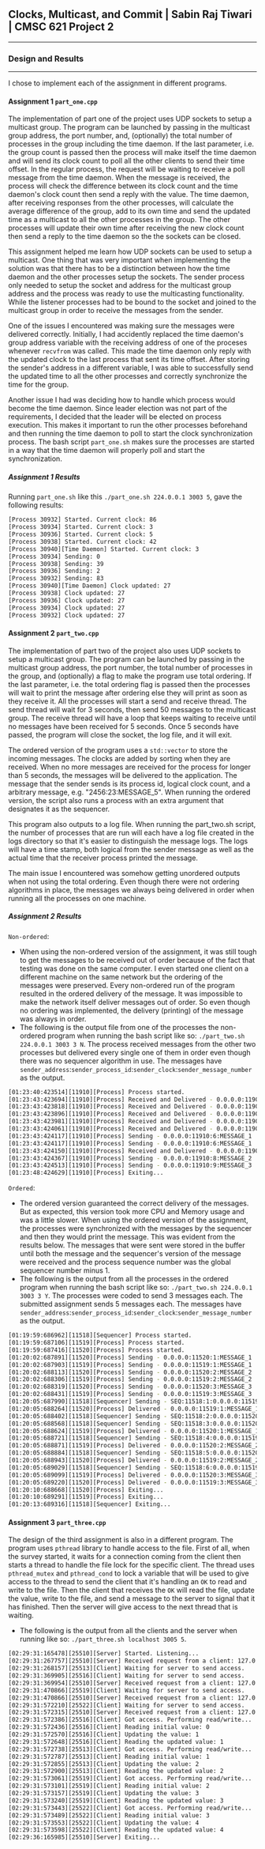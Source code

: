 ## Clocks, Multicast, and Commit | Sabin Raj Tiwari | CMSC 621 Project 2

***
### Design and Results
***

I chose to implement each of the assignment in different programs.

#### Assignment 1 `part_one.cpp`

The implementation of part one of the project uses UDP sockets to setup a multicast group. The program can be launched by passing in the multicast group address, the port number, and, (optionally) the total number of processes in the group including the time daemon. If the last parameter, i.e. the group count is passed then the process will make itself the time daemon and will send its clock count to poll all the other clients to send their time offset. In the regular process, the request will be waiting to receive a poll message from the time daemon. When the message is received, the process will check the difference between its clock count and the time daemon's clock count then send a reply with the value. The time daemon, after receiving responses from the other processes, will calculate the average difference of the group, add to its own time and send the updated time as a multicast to all the other processes in the group. The other processes will update their own time after receiving the new clock count then send a reply to the time daemon so the the sockets can be closed.

This assignment helped me learn how UDP sockets can be used to setup a multicast. One thing that was very important when implementing the solution was that there has to be a distinction between how the time daemon and the other processes setup the sockets. The sender process only needed to setup the socket and address for the multicast group address and the process was ready to use the multicasting functionality. While the listener processes had to be bound to the socket and joined to the multicast group in order to receive the messages from the sender.

One of the issues I encountered was making sure the messages were delivered correctly. Initially, I had accidently replaced the time daemon's group address variable with the receiving address of one of the proceses whenever `recvfrom` was called. This made the time daemon only reply with the updated clock to the last process that sent its time offset. After storing the sender's address in a different variable, I was able to successfully send the updated time to all the other processes and correctly synchronize the time for the group.

Another issue I had was deciding how to handle which process would become the time daemon. Since leader election was not part of the requirements, I decided that the leader will be elected on process execution. This makes it important to run the other processes beforehand and then running the time daemon to poll to start the clock synchronization process. The bash script `part_one.sh` makes sure the processes are started in a way that the time daemon will properly poll and start the synchronization.

##### Assignment 1 Results
Running `part_one.sh` like this `./part_one.sh 224.0.0.1 3003 5`, gave the following results:
```bash
[Process 30932] Started. Current clock: 86
[Process 30934] Started. Current clock: 3
[Process 30936] Started. Current clock: 5
[Process 30938] Started. Current clock: 42
[Process 30940][Time Daemon] Started. Current clock: 3
[Process 30934] Sending: 0
[Process 30938] Sending: 39
[Process 30936] Sending: 2
[Process 30932] Sending: 83
[Process 30940][Time Daemon] Clock updated: 27
[Process 30938] Clock updated: 27
[Process 30936] Clock updated: 27
[Process 30934] Clock updated: 27
[Process 30932] Clock updated: 27
```

#### Assignment 2 `part_two.cpp`

The implementation of part two of the project also uses UDP sockets to setup a multicast group. The program can be launched by passing in the multicast group address, the port number, the total number of processes in the group, and (optionally) a flag to make the program use total ordering. If the last parameter, i.e. the total ordering flag is passed then the processes will wait to print the message after ordering else they will print as soon as they receive it. All the processes will start a send and receive thread. The send thread will wait for 3 seconds, then send 50 messages to the multicast group. The receive thread will have a loop that keeps waiting to receive until no messages have been received for 5 seconds. Once 5 seconds have passed, the program will close the socket, the log file, and it will exit.

The ordered version of the program uses a `std::vector` to store the incoming messages. The clocks are added by sorting when they are received. When no more messages are received for the process for longer than 5 seconds, the messages will be delivered to the application. The message that the sender sends is its process id, logical clock count, and a arbitrary message, e.g. "2456:23:MESSAGE_5". When running the ordered version, the script also runs a process with an extra argument that designates it as the sequencer.

This program also outputs to a log file. When running the part_two.sh script, the number of processes that are run will each have a log file created in the logs directory so that it's easier to distinguish the message logs. The logs will have a time stamp, both logical from the sender message as well as the actual time that the receiver process printed the message.

The main issue I encountered was somehow getting unordered outputs when not using the total ordering. Even though there were not ordering algorithms in place, the messages we always being delivered in order when running all the processes on one machine.

##### Assignment 2 Results
`Non-ordered`:
* When using the non-ordered version of the assignment, it was still tough to get the messages to be received out of order because of the fact that testing was done on the same computer. I even started one client on a different machine on the same network but the ordering of the messages were preserved. Every non-ordered run of the program resulted in the ordered delivery of the message. It was impossible to make the network itself deliver messages out of order. So even though no ordering was implemented, the delivery (printing) of the message was always in order.
* The following is the output file from one of the processes the non-ordered program when running the bash script like so: `./part_two.sh 224.0.0.1 3003 3 N`. The process received messages from the other two processes but delivered every single one of them in order even though there was no sequencer algorithm in use. The messages have `sender_address`:`sender_process_id`:`sender_clock`:`sender_message_number` as the output.
```bash
[01:23:40:423514][11910][Process] Process started.
[01:23:43:423694][11910][Process] Received and Delivered - 0.0.0.0:11908:1:MESSAGE_1
[01:23:43:423818][11910][Process] Received and Delivered - 0.0.0.0:11909:1:MESSAGE_1
[01:23:43:423896][11910][Process] Received and Delivered - 0.0.0.0:11908:2:MESSAGE_2
[01:23:43:423981][11910][Process] Received and Delivered - 0.0.0.0:11909:2:MESSAGE_2
[01:23:43:424061][11910][Process] Received and Delivered - 0.0.0.0:11908:4:MESSAGE_3
[01:23:43:424117][11910][Process] Sending - 0.0.0.0:11910:6:MESSAGE_1
[01:23:43:424117][11910][Process] Sending - 0.0.0.0:11910:6:MESSAGE_1
[01:23:43:424150][11910][Process] Received and Delivered - 0.0.0.0:11909:3:MESSAGE_3
[01:23:43:424367][11910][Process] Sending - 0.0.0.0:11910:8:MESSAGE_2
[01:23:43:424513][11910][Process] Sending - 0.0.0.0:11910:9:MESSAGE_3
[01:23:48:424629][11910][Process] Exiting...

```

`Ordered`:
* The ordered version guaranteed the correct delivery of the messages. But as expected, this version took more CPU and Memory usage and was a little slower. When using the ordered version of the assignment, the processes were synchronized with the messages by the sequencer and then they would print the message. This was evident from the results below. The messages that were sent were stored in the buffer until both the message and the sequencer's version of the message were received and the process sequence number was the global sequencer number minus 1. 
* The following is the output from all the processes in the ordered program when running the bash script like so: `./part_two.sh 224.0.0.1 3003 3 Y`. The processes were coded to send 3 messages each. The submitted assignment sends 5 messages each. The messages have `sender_address`:`sender_process_id`:`sender_clock`:`sender_message_number` as the output.
```bash
[01:19:59:686962][11518][Sequencer] Process started.
[01:19:59:687106][11519][Process] Process started.
[01:19:59:687416][11520][Process] Process started.
[01:20:02:687891][11520][Process] Sending - 0.0.0.0:11520:1:MESSAGE_1
[01:20:02:687903][11519][Process] Sending - 0.0.0.0:11519:1:MESSAGE_1
[01:20:02:688113][11520][Process] Sending - 0.0.0.0:11520:2:MESSAGE_2
[01:20:02:688306][11519][Process] Sending - 0.0.0.0:11519:2:MESSAGE_2
[01:20:02:688319][11520][Process] Sending - 0.0.0.0:11520:3:MESSAGE_3
[01:20:02:688431][11519][Process] Sending - 0.0.0.0:11519:3:MESSAGE_3
[01:20:05:687990][11518][Sequencer] Sending - SEQ:11518:1:0.0.0.0:11519:1:MESSAGE_1
[01:20:05:688264][11520][Process] Delivered - 0.0.0.0:11519:1:MESSAGE_1
[01:20:05:688402][11518][Sequencer] Sending - SEQ:11518:2:0.0.0.0:11520:1:MESSAGE_1
[01:20:05:688568][11518][Sequencer] Sending - SEQ:11518:3:0.0.0.0:11520:2:MESSAGE_2
[01:20:05:688624][11519][Process] Delivered - 0.0.0.0:11520:1:MESSAGE_1
[01:20:05:688721][11518][Sequencer] Sending - SEQ:11518:4:0.0.0.0:11519:2:MESSAGE_2
[01:20:05:688871][11519][Process] Delivered - 0.0.0.0:11520:2:MESSAGE_2
[01:20:05:688884][11518][Sequencer] Sending - SEQ:11518:5:0.0.0.0:11520:3:MESSAGE_3
[01:20:05:688943][11520][Process] Delivered - 0.0.0.0:11519:2:MESSAGE_2
[01:20:05:689029][11518][Sequencer] Sending - SEQ:11518:6:0.0.0.0:11519:3:MESSAGE_3
[01:20:05:689099][11519][Process] Delivered - 0.0.0.0:11520:3:MESSAGE_3
[01:20:05:689220][11520][Process] Delivered - 0.0.0.0:11519:3:MESSAGE_3
[01:20:10:688668][11520][Process] Exiting...
[01:20:10:689291][11519][Process] Exiting...
[01:20:13:689316][11518][Sequencer] Exiting...
```

#### Assignment 3 `part_three.cpp`
The design of the third assignment is also in a different program. The program uses `pthread` library to handle access to the file. First of all, when the survey started, it waits for a connection coming from the client then starts a thread to handle the file lock for the specific client. The thread uses `pthread_mutex` and `pthread_cond` to lock a variable that will be used to give access to the thread to send the client that it's handling an `OK` to read and write to the file. Then the client that receives the `OK` will read the file, update the value, write to the file, and send a message to the server to signal that it has finished. Then the server will give access to the next thread that is waiting.
* The following is the output from all the clients and the server when running like so: `./part_three.sh localhost 3005 5`.

```bash
[02:29:31:165478][25510][Server] Started. Listening...
[02:29:31:267757][25510][Server] Received request from a client: 127.0.0.1
[02:29:31:268157][25513][Client] Waiting for server to send access.
[02:29:31:369905][25516][Client] Waiting for server to send access.
[02:29:31:369954][25510][Server] Received request from a client: 127.0.0.1
[02:29:31:470866][25519][Client] Waiting for server to send access.
[02:29:31:470866][25510][Server] Received request from a client: 127.0.0.1
[02:29:31:572210][25522][Client] Waiting for server to send access.
[02:29:31:572315][25510][Server] Received request from a client: 127.0.0.1
[02:29:31:572386][25516][Client] Got access. Performing read/write...
[02:29:31:572436][25516][Client] Reading initial value: 0
[02:29:31:572570][25516][Client] Updating the value: 1
[02:29:31:572648][25516][Client] Reading the updated value: 1
[02:29:31:572738][25513][Client] Got access. Performing read/write...
[02:29:31:572787][25513][Client] Reading initial value: 1
[02:29:31:572855][25513][Client] Updating the value: 2
[02:29:31:572900][25513][Client] Reading the updated value: 2
[02:29:31:573061][25519][Client] Got access. Performing read/write...
[02:29:31:573101][25519][Client] Reading initial value: 2
[02:29:31:573157][25519][Client] Updating the value: 3
[02:29:31:573240][25519][Client] Reading the updated value: 3
[02:29:31:573443][25522][Client] Got access. Performing read/write...
[02:29:31:573489][25522][Client] Reading initial value: 3
[02:29:31:573553][25522][Client] Updating the value: 4
[02:29:31:573598][25522][Client] Reading the updated value: 4
[02:29:36:165985][25510][Server] Exiting...
```